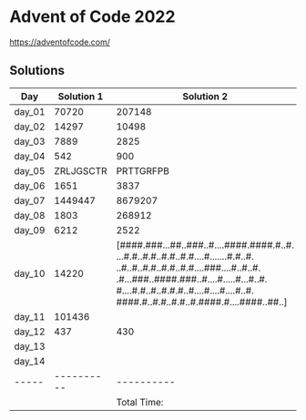 # Advent of Code 2022

<https://adventofcode.com/>

## Solutions

|  Day  | Solution 1 | Solution 2 | Duration |
| ----- | ---------- | ---------- | -------- |
| day_01 | 70720 | 207148 |  37.24µs |
| day_02 | 14297 | 10498 |  133.883µs |
| day_03 | 7889 | 2825 |  359.768µs |
| day_04 | 542 | 900 |  554.052µs |
| day_05 | ZRLJGSCTR | PRTTGRFPB |  2.575364ms |
| day_06 | 1651 | 3837 |  628.269µs |
| day_07 | 1449447 | 8679207 |  3.937689ms |
| day_08 | 1803 | 268912 |  3.70905ms |
| day_09 | 6212 | 2522 |  5.985484ms |
| day_10 | 14220 | [####.###...##..###..#....####.####.#..#. ...#.#..#.#..#.#..#.#....#.......#.#..#. ..#..#..#.#..#.#..#.#....###....#..#..#. .#...###..####.###..#....#.....#...#..#. #....#.#..#..#.#.#..#....#....#....#..#. ####.#..#.#..#.#..#.####.#....####..##..] |  68.634µs |
| day_11 | 101436 | <no value> |  186.715µs |
| day_12 | 437 | 430 |  1.652854123s |
| day_13 | <no value> | <no value> |  89.605µs |
| day_14 | <no value> | <no value> |  79ns |
| ----- | ---------- | ---------- | -------- |
|       |            |Total Time: | 1.671119955s |
